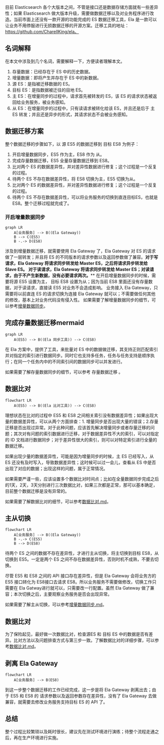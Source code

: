 目前 Elasticsearch 各个大版本之间，不管是接口还是数据存储方面就有一些差异性；如果 Elasticsearch 做大版本升级，需要做数据迁移以及对业务程序进行改造。当前市面上还没有一款开源的功能完成的 ES 数据迁移工具，Ela 是一款可以让业务不用停服进行无损数据迁移的开源方案。迁移工具的地址：https://github.com/CharellKing/ela。

## 名词解释

在本文中涉及到几个名词，需要解释一下，方便读者理解本文。

1. 存量数据：已经存在于 ES 中的历史数据。
2. 增量数据：即将产生并存在于 ES 中的新数据。
3. 源 ES：是指被迁移数据的 ES。
4. 目标 ES：是指数据被迁往的目地 ES。
5. 主 ES：在增量同步的过程中，请求首先被转发的 ES，该 ES 的请求状态被返回给业务服务，被业务感知。
6. 从 ES：在增量同步的过程中，只有读请求被转化给该 ES，并且还是后于 主 ES 转发；并且还是异步的形式，其请求状态不会被业务感知。

## 数据迁移方案

整个数据迁移的步骤如下，以 源 ES5 的数据迁移到 目标 ES8 为例子：

1. 开启增量数据同步，ES5 作为主，ES8 作为 从。
2. 完成存量数据迁移，ES5 全量存量数据迁移到 ES8。
3. 比对两个 ES 的数据差异性，并对差异性数据进行修复；这个过程是一个反复的过程。
4. 待两个 ES 不存在数据差异性，将 ES8 切换为主，ES5 切换为从。
5. 比对两个 ES 的数据差异性，并对差异性数据进行修复；这个过程是一个反复的过程。
6. 待两个 ES 不存在数据差异性，可以将业务服务的切换到直连目标ES，也就是 ES8。整个迁移过程就完成了。

### 开启增量数据同步

```mermaid
graph LR
    A[业务服务] --> B((Ela Gateway))
    B --> C(ES5)
    B -.-> D(ES8)
```

涉及到增量数据迁移，就需要使用 Ela Gateway 了，Ela Gateway 对 ES 的请求做了一层转发；并且将 ES 的不同版本的请求参数以及返回参数做了兼容。**对于写请求，Ela Gateway 将请求同步转发给 Master ES，之后将请求异步转发给 Slave ES。** **对于读请求，Ela Gateway 将请求同步转发给 Master ES；对读请求，由于不产生新数据，没有必要请求两次。**** 在开启增量数据同步的时候，需要将源 ES5 设置为主， 目标 ES8 设置为从；因为当前 ES8 里面还没有存量数据，对于读请求，直接读 ES5 对业务不会造成影响。
业务接入 Ela Gateway，只需要将以前直连 ES 的请求切换为连接 Ela Gateway 就可以；不需要做任何其他的修改，基本上对业务代码没有侵入性。
如果需要了解增量数据同步的细节，可以参考[增量数据同步](02-%E5%A2%9E%E9%87%8F%E6%95%B0%E6%8D%AE%E5%90%8C%E6%AD%A5.md)。

## 完成存量数据迁移mermaid

```mermaid
graph LR
    A(ES5) --> B((Ela 同步工具)) --> C(ES8)
```

在 Ela 方案中，提供了工具，来批量对 ES 中的数据做迁移，其支持正则匹配索引并对指定的索引进行数据同步。同时它也支持多任务，任务与任务支持是顺序执行；在同一个任务内中的不同索引间的数据同步可以并发进行。

如果需要了解存量数据同步的细节，可以参考 存量数据迁移 。

## 数据比对

```mermaid
flowchart LR
    A(ES5) --> B((Ela 比对工具)) --> C(ES8)
```

理想状态在比对的过程中 ES5 和 ES8 之间相关索引没有数据差异性；如果出现大量的数据差异性，可以从两个方面排查：1. 增量同步是否出现大量的错误；2.存量迁移是否出现过异常。对于此种问题，应该首先解决增量同步或者存量迁移的问题；其次对有问题的索引数据进行迁移，对于数据差异性不大的索引，可以对指定的 ID 文档进行数据同步；对于差异性很大的索引，则可以对特定索引进行全量的数据迁移。

如果出现少量的数据差异性，可能是因为增量同步的时候，主 ES 已经写入，从 ES 还没有及时写入，导致数据差异性；这时候可以过一会儿，查看从 ES 中是否出现了对应的数据；出现这样的问题，属于正常情况。

如果需要严谨一些，应该设置多个数据比对时间点；比如在全量数据同步完成之后的1天，2天，3天分别进行三次数据比对，如果三次都是正常，那可以基本确定，目前整个数据迁移是没有异常的。

如果需要了解数据比对的细节，可以参考[数据比对.md](04-%E6%95%B0%E6%8D%AE%E6%AF%94%E5%AF%B9.md)。 

## 主从切换

```mermaid
flowchart LR
    A[业务服务] --> B((Ela Gateway))
    B -.-> C(ES5)
    B --> D(ES8)
```

待两个 ES 之间的数据不存在差异性，才进行主从切换，将主切换到目标 ES8，从切换到 ES5。一定是两个 ES 之间不存在数据差异性，否则时机不成熟，不要去切换。

尽管 ES5 和 ES8 之间的 API 接口存在差异性，但是 Ela Gateway 会将业务方的 ES5 接口转化为 ES8接口去请求 ES8。所以业务服务不需要做修改，切换工作只需要在 Ela Gatway进行就可以，只需要改一行配置。虽然 Ela Gateway 做了兼容；本次切换之后，主要观察业务服务是否会出现异常。

如果需要了解主从切换，可以参考[增量数据同步.md](02-%E5%A2%9E%E9%87%8F%E6%95%B0%E6%8D%AE%E5%90%8C%E6%AD%A5.md)。

## 数据比对

为了保险起见，最好做一次数据比对，检查源ES 和 目标 ES 中的数据是否有差异。比对方法以及问题排查方式与第三步一致。了解数据比对的详细步骤，可以参考[数据比对.md](04-%E6%95%B0%E6%8D%AE%E6%AF%94%E5%AF%B9.md)。

## 剥离 Ela Gateway

```mermaid
flowchart LR
    A[业务服务] --> B(ES8)
```

到这一步整个数据迁移的工作已经完成，这一步是将 Ela Gateway 剥离出去；由于 ES5 和 ES8 的 请求参数以及返回参数存在差异性，没有了 Ela Gateway 去做兼容，就需要去修改业务服务支持目标 ES 的 API 了。

## 总结

整个过程比较繁琐以及耗时很长，建议先在测试环境进行演练；待整个流程走通之后，再在生产环境进行实施。
